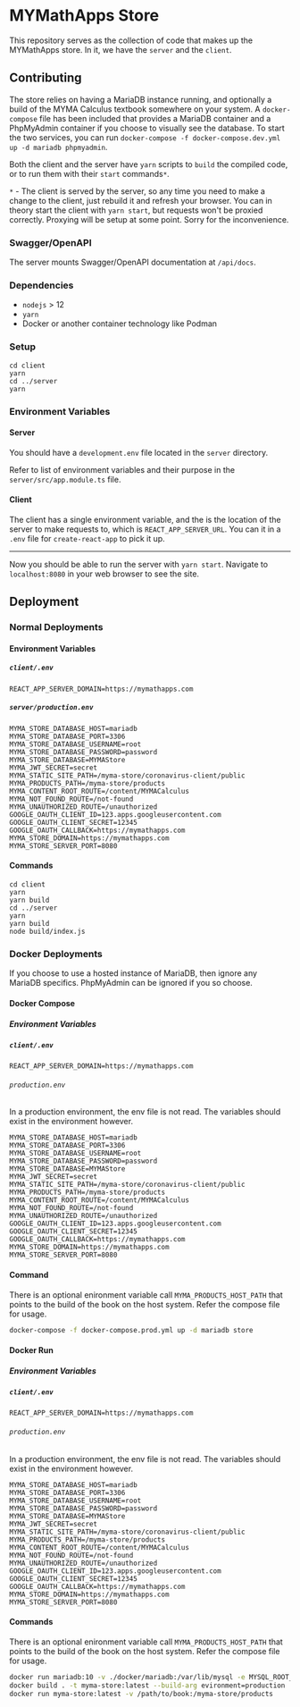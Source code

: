 # MYMathApps Store

This repository serves as the collection of code that makes up the MYMathApps
store. In it, we have the `server` and the `client`.

## Contributing

The store relies on having a MariaDB instance running, and optionally a build
of the MYMA Calculus textbook somewhere on your system. A `docker-compose` file
has been included that provides a MariaDB container and a PhpMyAdmin container
if you choose to visually see the database. To start the two services, you can
run `docker-compose -f docker-compose.dev.yml up -d mariadb phpmyadmin`.

Both the client and the server have `yarn` scripts to `build` the compiled code,
or to run them with their `start` commands`*`.

`*` - The client is served by the server, so any time you need to make a change to
the client, just rebuild it and refresh your browser. You can in theory start
the client with `yarn start`, but requests won't be proxied correctly.
Proxying will be setup at some point. Sorry for the inconvenience.

### Swagger/OpenAPI

The server mounts Swagger/OpenAPI documentation at `/api/docs`.

### Dependencies

* `nodejs` > 12
* `yarn`
* Docker or another container technology like Podman

### Setup

```text
cd client
yarn
cd ../server
yarn
```

### Environment Variables

#### Server

You should have a `development.env` file located in the `server` directory.

Refer to list of environment variables and their purpose in the
`server/src/app.module.ts` file.

#### Client

The client has a single environment variable, and the is the location of the
server to make requests to, which is `REACT_APP_SERVER_URL`. You can it in a
`.env` file for `create-react-app` to pick it up.

---

Now you should be able to run the server with `yarn start`. Navigate to
`localhost:8080` in your web browser to see the site.

## Deployment

### Normal Deployments

#### Environment Variables

##### `client/.env`

```text
REACT_APP_SERVER_DOMAIN=https://mymathapps.com
```

##### `server/production.env`

```text
MYMA_STORE_DATABASE_HOST=mariadb
MYMA_STORE_DATABASE_PORT=3306
MYMA_STORE_DATABASE_USERNAME=root
MYMA_STORE_DATABASE_PASSWORD=password
MYMA_STORE_DATABASE=MYMAStore
MYMA_JWT_SECRET=secret
MYMA_STATIC_SITE_PATH=/myma-store/coronavirus-client/public
MYMA_PRODUCTS_PATH=/myma-store/products
MYMA_CONTENT_ROOT_ROUTE=/content/MYMACalculus
MYMA_NOT_FOUND_ROUTE=/not-found
MYMA_UNAUTHORIZED_ROUTE=/unauthorized
GOOGLE_OAUTH_CLIENT_ID=123.apps.googleusercontent.com
GOOGLE_OAUTH_CLIENT_SECRET=12345
GOOGLE_OAUTH_CALLBACK=https://mymathapps.com
MYMA_STORE_DOMAIN=https://mymathapps.com
MYMA_STORE_SERVER_PORT=8080
```

#### Commands

```text
cd client
yarn
yarn build
cd ../server
yarn
yarn build
node build/index.js
```

### Docker Deployments

If you choose to use a hosted instance of MariaDB, then ignore any MariaDB
specifics. PhpMyAdmin can be ignored if you so choose.

#### Docker Compose

##### Environment Variables

##### `client/.env`

```text
REACT_APP_SERVER_DOMAIN=https://mymathapps.com
```

###### `production.env`

In a production environment, the env file is not read. The variables should
exist in the environment however.

```text
MYMA_STORE_DATABASE_HOST=mariadb
MYMA_STORE_DATABASE_PORT=3306
MYMA_STORE_DATABASE_USERNAME=root
MYMA_STORE_DATABASE_PASSWORD=password
MYMA_STORE_DATABASE=MYMAStore
MYMA_JWT_SECRET=secret
MYMA_STATIC_SITE_PATH=/myma-store/coronavirus-client/public
MYMA_PRODUCTS_PATH=/myma-store/products
MYMA_CONTENT_ROOT_ROUTE=/content/MYMACalculus
MYMA_NOT_FOUND_ROUTE=/not-found
MYMA_UNAUTHORIZED_ROUTE=/unauthorized
GOOGLE_OAUTH_CLIENT_ID=123.apps.googleusercontent.com
GOOGLE_OAUTH_CLIENT_SECRET=12345
GOOGLE_OAUTH_CALLBACK=https://mymathapps.com
MYMA_STORE_DOMAIN=https://mymathapps.com
MYMA_STORE_SERVER_PORT=8080
```

#### Command

There is an optional enironment variable call `MYMA_PRODUCTS_HOST_PATH` that
points to the build of the book on the host system. Refer the compose file
for usage.

```sh
docker-compose -f docker-compose.prod.yml up -d mariadb store
```

#### Docker Run

##### Environment Variables

##### `client/.env`

```text
REACT_APP_SERVER_DOMAIN=https://mymathapps.com
```

###### `production.env`

In a production environment, the env file is not read. The variables should
exist in the environment however.

```text
MYMA_STORE_DATABASE_HOST=mariadb
MYMA_STORE_DATABASE_PORT=3306
MYMA_STORE_DATABASE_USERNAME=root
MYMA_STORE_DATABASE_PASSWORD=password
MYMA_STORE_DATABASE=MYMAStore
MYMA_JWT_SECRET=secret
MYMA_STATIC_SITE_PATH=/myma-store/coronavirus-client/public
MYMA_PRODUCTS_PATH=/myma-store/products
MYMA_CONTENT_ROOT_ROUTE=/content/MYMACalculus
MYMA_NOT_FOUND_ROUTE=/not-found
MYMA_UNAUTHORIZED_ROUTE=/unauthorized
GOOGLE_OAUTH_CLIENT_ID=123.apps.googleusercontent.com
GOOGLE_OAUTH_CLIENT_SECRET=12345
GOOGLE_OAUTH_CALLBACK=https://mymathapps.com
MYMA_STORE_DOMAIN=https://mymathapps.com
MYMA_STORE_SERVER_PORT=8080
```

#### Commands

There is an optional enironment variable call `MYMA_PRODUCTS_HOST_PATH` that
points to the build of the book on the host system. Refer the compose file
for usage.

```sh
docker run mariadb:10 -v ./docker/mariadb:/var/lib/mysql -e MYSQL_ROOT_PASSWORD=password -e MYSQL_DATABASE=MYMAStore
docker build . -t myma-store:latest --build-arg evironment=production
docker run myma-store:latest -v /path/to/book:/myma-store/products
```
